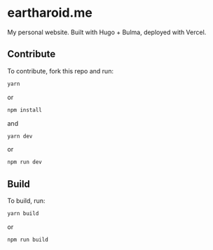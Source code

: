 # eartharoid.me
 
My personal website. Built with Hugo + Bulma, deployed with Vercel. 

## Contribute
To contribute, fork this repo and run:

```bash
yarn
```

or

```bash
npm install
```

and

```bash
yarn dev
```

or

```bash
npm run dev
```

## Build
To build, run:

```bash
yarn build
```

or

```bash
npm run build
```